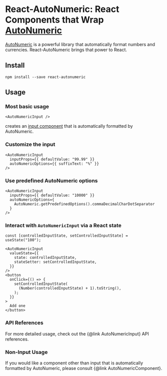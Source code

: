 # React-AutoNumeric: React Components that Wrap [AutoNumeric][]

[AutoNumeric][] is a powerful library that automatically format numbers and currencies.
React-AutoNumeric brings that power to React.

## Install

```
npm install --save react-autonumeric
```

## Usage

### Most basic usage

```tsx
<AutoNumericInput />
```

creates an [input component][] that is automatically formatted by AutoNumeric.

### Customize the input

```tsx
<AutoNumericInput
  inputProps={{ defaultValue: "99.99" }}
  autoNumericOptions={{ suffixText: "%" }}
/>
```

### Use predefined AutoNumeric options

```tsx
<AutoNumericInput
  inputProps={{ defaultValue: "10000" }}
  autoNumericOptions={
    AutoNumeric.getPredefinedOptions().commaDecimalCharDotSeparator
  }
/>
```

### Interact with `AutoNumericInput` via a React state

```tsx
const [controlledInputState, setControlledInputState] = useState("100");

<AutoNumericInput
  valueState={{
    state: controlledInputState,
    stateSetter: setControlledInputState,
  }}
/>
<button
  onClick={() => {
    setControlledInputState(
      (Number(controlledInputState) + 1).toString(),
    );
  }}
>
  Add one
</button>
```

### API References

For more detailed usage, check out the {@link AutoNumericInput} API references.

### Non-Input Usage

If you would like a component other than input that is automatically formatted by AutoNumeric,
please consult {@link AutoNumericComponent}.

[AutoNumeric]: https://autonumeric.org/
[input component]: https://react.dev/reference/react-dom/components/input
